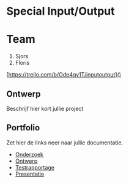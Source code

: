 # Special Input/Output
# Team
1. Sjors
2. Floris

[https://trello.com/b/Ode4qy1T/inputoutput]() <Trello scrumboard bijvoorbeeld>

## Ontwerp
Beschrijf hier kort jullie project

## Portfolio
Zet hier de links neer naar jullie documentatie.

* [Onderzoek]()
* [Ontwerp]()
* [Testrapportage]()
* [Presentatie]()
